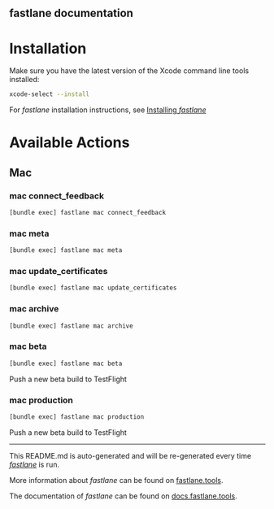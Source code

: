 fastlane documentation
----

# Installation

Make sure you have the latest version of the Xcode command line tools installed:

```sh
xcode-select --install
```

For _fastlane_ installation instructions, see [Installing _fastlane_](https://docs.fastlane.tools/#installing-fastlane)

# Available Actions

## Mac

### mac connect_feedback

```sh
[bundle exec] fastlane mac connect_feedback
```



### mac meta

```sh
[bundle exec] fastlane mac meta
```



### mac update_certificates

```sh
[bundle exec] fastlane mac update_certificates
```



### mac archive

```sh
[bundle exec] fastlane mac archive
```



### mac beta

```sh
[bundle exec] fastlane mac beta
```

Push a new beta build to TestFlight

### mac production

```sh
[bundle exec] fastlane mac production
```

Push a new beta build to TestFlight

----

This README.md is auto-generated and will be re-generated every time [_fastlane_](https://fastlane.tools) is run.

More information about _fastlane_ can be found on [fastlane.tools](https://fastlane.tools).

The documentation of _fastlane_ can be found on [docs.fastlane.tools](https://docs.fastlane.tools).
